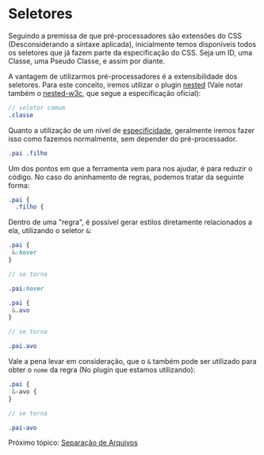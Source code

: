 # Seletores

Seguindo a premissa de que pré-processadores são extensões do CSS (Desconsiderando a sintaxe aplicada), inicialmente temos disponíveis todos os seletores que já fazem parte da especificação do CSS. Seja um ID, uma Classe, uma Pseudo Classe, e assim por diante.

A vantagem de utilizarmos pré-processadores é a extensibilidade dos seletores. Para este conceito, iremos utilizar o plugin [nested](https://github.com/postcss/postcss-nested) (Vale notar também o [nested-w3c](https://github.com/jonathantneal/postcss-nesting), que segue a especificação oficial):

```sass
// seletor comum
.classe
```

Quanto a utilização de um nível de [especificidade](http://tableless.com.br/pontuacao-especificidade-css/), geralmente iremos fazer isso como fazemos normalmente, sem depender do pré-processador.

```sass
.pai .filho
```

Um dos pontos em que a ferramenta vem para nos ajudar, é para reduzir o código. No caso do aninhamento de regras, podemos tratar da seguinte forma:

```sass
.pai {
  .filho {
```

Dentro de uma "regra", é possível gerar estilos diretamente relacionados a ela, utilizando o seletor `&`:

```sass
.pai {
 &:hover
}

// se torna

.pai:hover
```

```sass
.pai {
 &.avo
}

// se torna

.pai.avo
```

Vale a pena levar em consideração, que o `&` também pode ser utilizado para obter o `nome` da regra (No plugin que estamos utilizando):

```sass
.pai {
 &-avo {
}

// se torna

.pai-avo
```


Próximo tópico: [Separação de Arquivos](files.md)
